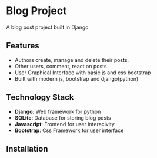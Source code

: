 # Blog Project

A blog post project built in Django

## Features

- Authors create, manage and delete their posts.
- Other users, comment, react on posts
- User Graphical Interface with basic js and css bootstrap
- Built with modern js, bootstrap and django(python)

## Technology Stack

- **Django**: Web framework for python
- **SQLite**: Database for storing blog posts
- **Javascript**: Frontend for user interacivity
- **Bootstrap**: Css Framework for user interface

## Installation
